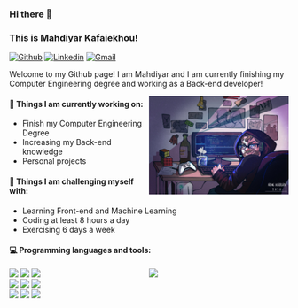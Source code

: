 ### Hi there 👋 
### This is Mahdiyar Kafaiekhou!

[![Github](https://img.shields.io/badge/-Github-000?style=flat&logo=Github&logoColor=white)](https://github.com/m-kafaiekhou)
[![Linkedin](https://img.shields.io/badge/-LinkedIn-blue?style=flat&logo=Linkedin&logoColor=white)](https://www.linkedin.com/in/mahdiyar-kafaiekhou-68b362297?utm_source=share&utm_campaign=share_via&utm_content=profile&utm_medium=android_app)
[![Gmail](https://img.shields.io/badge/-Gmail-c14438?style=flat&logo=Gmail&logoColor=white)](mailto:m.kafaiekhou@gmail.com)

Welcome to my Github page! I am Mahdiyar and I am currently finishing my Computer Engineering degree and working as a Back-end developer!  

<img align="right" alt="img" src="https://github.com/m-kafaiekhou/m-kafaiekhou/blob/main/cover_image.jpg" width="50%" height="auto" />


#### 🌱 Things I am currently working on: 
- Finish my Computer Engineering Degree  
- Increasing my Back-end knowledge
- Personal projects

#### :muscle: Things I am challenging myself with:
- Learning Front-end and Machine Learning
- Coding at least 8 hours a day
- Exercising 6 days a week


#### :computer: Programming languages and tools: 
<p>
	<img width="50%" align="right" src="https://github-readme-stats.vercel.app/api?username=m-kafaiekhou&show_icons=true&hide_border=true" />

<code><img width="10%" src="https://www.vectorlogo.zone/logos/python/python-ar21.svg"></code>
<code><img width="10%" src="https://www.vectorlogo.zone/logos/djangoproject/djangoproject-ar21.svg"></code>
<code><img width="10%" src="https://www.vectorlogo.zone/logos/postgresql/postgresql-vertical.svg"></code>
<br />
<code><img width="10%" src="https://www.vectorlogo.zone/logos/elastic/elastic-ar21.svg"></code>
<code><img width="8%" src="https://www.vectorlogo.zone/logos/docker/docker-official.svg"></code>
<code><img width="10%" src="https://www.vectorlogo.zone/logos/mongodb/mongodb-ar21.svg"></code>
<br />
<code><img width="8%" src="https://www.vectorlogo.zone/logos/javascript/javascript-icon.svg"></code>
<code><img width="12%" src="https://www.vectorlogo.zone/logos/getbootstrap/getbootstrap-ar21.svg"></code>
<code><img width="8%" src="https://www.vectorlogo.zone/logos/linux/linux-icon.svg"></code>
</p>

